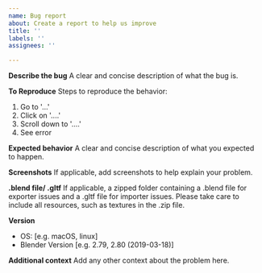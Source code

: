 ```yaml
---
name: Bug report
about: Create a report to help us improve
title: ''
labels: ''
assignees: ''

---
```


**Describe the bug**
A clear and concise description of what the bug is.

**To Reproduce**
Steps to reproduce the behavior:
1. Go to '...'
2. Click on '....'
3. Scroll down to '....'
4. See error

**Expected behavior**
A clear and concise description of what you expected to happen.

**Screenshots**
If applicable, add screenshots to help explain your problem.

**.blend file/ .gltf**
If applicable, a zipped folder containing a .blend file for exporter issues and a .gltf file for importer issues. Please take care to include all resources, such as textures in the .zip file.

**Version**
 - OS: [e.g. macOS, linux]
 - Blender Version [e.g. 2.79, 2.80 (2019-03-18)]

**Additional context**
Add any other context about the problem here.
